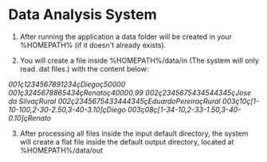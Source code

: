 # Data Analysis System #

 1. After running the application a data folder will be created in your %HOMEPATH% (if it doesn't already exists).
 
 2.  You will create a file inside %HOMEPATH%/data/in (The system will only read .dat files.) with the content below:
 
 *001ç1234567891234çDiegoç50000
 001ç3245678865434çRenatoç40000.99
 002ç2345675434544345çJose da SilvaçRural
 002ç2345675433444345çEduardoPereiraçRural
 003ç10ç[1-10-100,2-30-2.50,3-40-3.10]çDiego
 003ç08ç[1-34-10,2-33-1.50,3-40-0.10]çRenato*
 
 3. After processing all files inside the input default directory, the system will create a flat file inside
 the default output directory, located at %HOMEPATH%/data/out